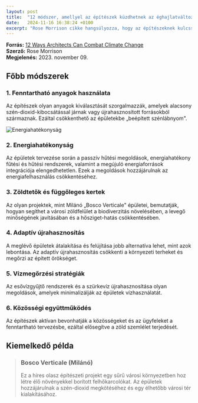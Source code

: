 ```yaml
---
layout: post
title:  "12 módszer, amellyel az építészek küzdhetnek az éghajlatváltozás ellen"
date:   2024-11-16 16:38:24 +0100
excerpt: "Rose Morrison cikke hangsúlyozza, hogy az építészeknek kulcsszerepük van az éghajlatváltozás hatásainak mérséklésében."
---
```


**Forrás:** [12 Ways Architects Can Combat Climate Change](https://www-renewableenergymagazine-com.translate.goog/rose-morrison/12-ways-architects-can-combat-climate-change-20231109)  
**Szerző:** Rose Morrison  
**Megjelenés:** 2023. november 09.

## Főbb módszerek
### 1. Fenntartható anyagok használata
Az építészek olyan anyagok kiválasztását szorgalmazzák, amelyek alacsony szén-dioxid-kibocsátással járnak vagy újrahasznosított forrásokból származnak. Ezáltal csökkenthető az épületekbe „beépített szénlábnyom".

![Energiahatékonyság](https://onekeyresources.milwaukeetool.com/hs-fs/hubfs/community-space-rooftop.jpg)
### 2. Energiahatékonyság
Az épületek tervezése során a passzív hűtési megoldások, energiahatékony fűtési és hűtési rendszerek, valamint a megújuló energiaforrások integrációja elengedhetetlen. Ezek a megoldások hozzájárulnak az energiafelhasználás csökkentéséhez.

### 3. Zöldtetők és függőleges kertek
Az olyan projektek, mint Milánó „Bosco Verticale" épületei, bemutatják, hogyan segíthet a városi zöldfelület a biodiverzitás növelésében, a levegő minőségének javításában és a hősziget-hatás csökkentésében.

### 4. Adaptív újrahasznosítás
A meglévő épületek átalakítása és felújítása jobb alternatíva lehet, mint azok lebontása. Az adaptív újrahasznosítás csökkenti a környezeti terheket és megőrzi az épített örökséget.

### 5. Vízmegőrzési stratégiák
Az esővízgyűjtő rendszerek és a szürkevíz újrahasznosítása olyan megoldások, amelyek minimalizálják az épületek vízhasználatát.

### 6. Közösségi együttműködés
Az építészek aktívan bevonhatják a közösségeket és az ügyfeleket a fenntartható tervezésbe, ezáltal elősegítve a zöld szemlélet terjedését.

## Kiemelkedő példa

> ### Bosco Verticale (Milánó)
> Ez a híres olasz építészeti projekt egy sűrű városi környezetben hoz létre élő növényekkel borított felhőkarcolókat. Az épületek hozzájárulnak a szén-dioxid megkötéséhez és egy élhetőbb városi tér kialakításához.